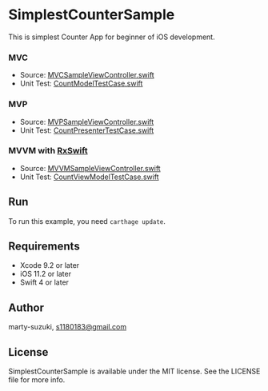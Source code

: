 # SimplestCounterSample

This is simplest Counter App for beginner of iOS development.

### MVC
  - Source: [MVCSampleViewController.swift](./SimplestCounterSample/MVCSampleViewController.swift)
  - Unit Test: [CountModelTestCase.swift](./SimplestCounterSampleTests/CountModelTestCase.swift)

### MVP
  - Source: [MVPSampleViewController.swift](./SimplestCounterSample/MVPSampleViewController.swift)
  - Unit Test: [CountPresenterTestCase.swift](./SimplestCounterSampleTests/CountPresenterTestCase.swift)

### MVVM with [RxSwift](https://github.com/ReactiveX/RxSwift)
  - Source: [MVVMSampleViewController.swift](.SimplestCounterSample/MVVMSampleViewController.swift)
  - Unit Test: [CountViewModelTestCase.swift](./SimplestCounterSampleTests/CountViewModelTestCase.swift)

## Run

To run this example, you need `carthage update`.

## Requirements

- Xcode 9.2 or later
- iOS 11.2 or later
- Swift 4 or later

## Author

marty-suzuki, s1180183@gmail.com

## License

SimplestCounterSample is available under the MIT license. See the LICENSE file for more info.

